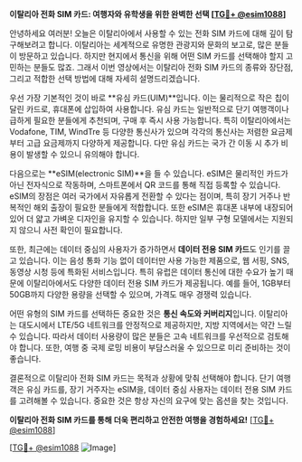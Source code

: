 **이탈리아 전화 SIM 카드: 여행자와 유학생을 위한 완벽한 선택 [[TG💪+ @esim1088](https://t.me/s/esim1088)]**

안녕하세요 여러분! 오늘은 이탈리아에서 사용할 수 있는 전화 SIM 카드에 대해 깊이 탐구해보려고 합니다. 이탈리아는 세계적으로 유명한 관광지와 문화의 보고로, 많은 분들이 방문하고 있습니다. 하지만 현지에서 통신을 위해 어떤 SIM 카드를 선택해야 할지 고민하는 분들도 많죠. 그래서 이번 영상에서는 이탈리아 전화 SIM 카드의 종류와 장단점, 그리고 적합한 선택 방법에 대해 자세히 설명드리겠습니다.

우선 가장 기본적인 것이 바로 **유심 카드(UIM)**입니다. 이는 물리적으로 작은 칩이 달린 카드로, 휴대폰에 삽입하여 사용합니다. 유심 카드는 일반적으로 단기 여행객이나 급하게 필요한 분들에게 추천되며, 구매 후 즉시 사용 가능합니다. 특히 이탈리아에서는 Vodafone, TIM, WindTre 등 다양한 통신사가 있으며 각각의 통신사는 저렴한 요금제부터 고급 요금제까지 다양하게 제공합니다. 다만 유심 카드는 국가 간 이동 시 추가 비용이 발생할 수 있으니 유의해야 합니다.

다음으로는 **eSIM(electronic SIM)**을 들 수 있습니다. eSIM은 물리적인 카드가 아닌 전자식으로 작동하며, 스마트폰에서 QR 코드를 통해 직접 등록할 수 있습니다. eSIM의 장점은 여러 국가에서 자유롭게 전환할 수 있다는 점이며, 특히 장기 거주나 반복적인 해외 출장이 필요한 분들에게 적합합니다. 또한 eSIM은 휴대폰 내부에 내장되어 있어 더 얇고 가벼운 디자인을 유지할 수 있습니다. 하지만 일부 구형 모델에서는 지원되지 않으니 사전 확인이 필요합니다.

또한, 최근에는 데이터 중심의 사용자가 증가하면서 **데이터 전용 SIM 카드**도 인기를 끌고 있습니다. 이는 음성 통화 기능 없이 데이터만 사용 가능한 제품으로, 웹 서핑, SNS, 동영상 시청 등에 특화된 서비스입니다. 특히 유럽은 데이터 통신에 대한 수요가 높기 때문에 이탈리아에서도 다양한 데이터 전용 SIM 카드가 제공됩니다. 예를 들어, 1GB부터 50GB까지 다양한 용량을 선택할 수 있으며, 가격도 매우 경쟁력 있습니다.

어떤 유형의 SIM 카드를 선택하든 중요한 것은 **통신 속도와 커버리지**입니다. 이탈리아는 대도시에서 LTE/5G 네트워크를 안정적으로 제공하지만, 지방 지역에서는 약간 느릴 수 있습니다. 따라서 데이터 사용량이 많은 분들은 고속 네트워크를 우선적으로 검토해야 합니다. 또한, 여행 중 국제 로밍 비용이 부담스러울 수 있으므로 미리 준비하는 것이 좋습니다.

결론적으로 이탈리아 전화 SIM 카드는 목적과 상황에 맞춰 선택해야 합니다. 단기 여행객은 유심 카드를, 장기 거주자는 eSIM을, 데이터 중심 사용자는 데이터 전용 SIM 카드를 고려해볼 수 있습니다. 중요한 것은 항상 자신의 요구에 맞는 옵션을 찾는 것입니다.

**이탈리아 전화 SIM 카드를 통해 더욱 편리하고 안전한 여행을 경험하세요!** [[TG💪+ @esim1088](https://t.me/s/esim1088)]

[[TG💪+ @esim1088](https://t.me/s/esim1088) ![Image](https://i.postimg.cc/Y0z9fWf4/image.png)]